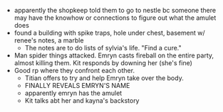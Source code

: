 - apparently the shopkeep told them to go to nestle bc someone there may have the knowhow or connections to figure out what the amulet does
- found a building with spike traps, hole under chest, basement w/ renee's notes, a marble
	- The notes are to do lists of sylvia's life. "Find a cure."
- Man spider things attacked. Emryn casts fireball on the entire party, almost killing them. Kit responds by downing her (she's fine)
- Good rp where they confront each other. 
	- Titian offers to try and help Emryn take over the body. 
	- FINALLY REVEALS EMRYN'S NAME
	- apparently emryn has the amulet
	- Kit talks abt her and kayna's backstory